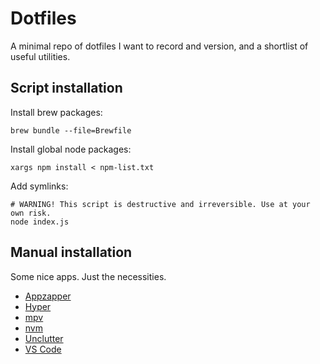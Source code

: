 # Dotfiles

A minimal repo of dotfiles I want to record and version, and a shortlist of useful utilities.

## Script installation

Install brew packages:

```shell
brew bundle --file=Brewfile
```

Install global node packages:

```shell
xargs npm install < npm-list.txt
```

Add symlinks:

```shell
# WARNING! This script is destructive and irreversible. Use at your own risk.
node index.js
```

## Manual installation

Some nice apps. Just the necessities.

- [Appzapper](https://www.appzapper.com/)
- [Hyper](https://hyper.is/)
- [mpv](https://mpv.io/installation/)
- [nvm](https://github.com/nvm-sh/nvm)
- [Unclutter](https://unclutterapp.com/)
- [VS Code](https://code.visualstudio.com/)
